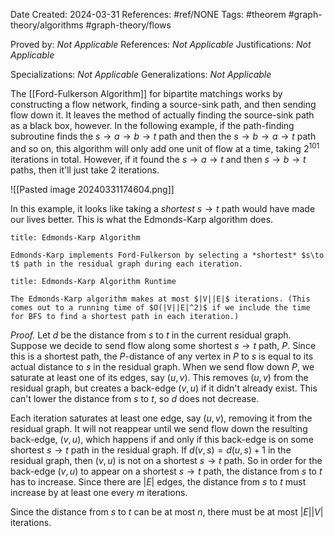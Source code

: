 Date Created: 2024-03-31
References: #ref/NONE
Tags: #theorem #graph-theory/algorithms #graph-theory/flows

Proved by: <i>Not Applicable</i>
References: <i>Not Applicable</i>
Justifications: <i>Not Applicable</i>

Specializations: <i>Not Applicable</i>
Generalizations: <i>Not Applicable</i>


The [[Ford-Fulkerson Algorithm]] for bipartite matchings works by constructing a flow network, finding a source-sink path, and then sending flow down it. It leaves the method of actually finding the source-sink path as a black box, however. In the following example, if the path-finding subroutine finds the $s\to a\to b\to t$ path and then the $s\to b \to a \to t$ path and so on, this algorithm will only add one unit of flow at a time, taking $2^{101}$ iterations in total. However, if it found the $s\to a\to t$ and then $s\to b \to t$ paths, then it'll just take 2 iterations.

![[Pasted image 20240331174604.png]]

In this example, it looks like taking a *shortest* $s\to t$ path would have made our lives better. This is what the Edmonds-Karp algorithm does.

```ad-algorithm
title: Edmonds-Karp Algorithm

Edmonds-Karp implements Ford-Fulkerson by selecting a *shortest* $s\to t$ path in the residual graph during each iteration.
```

```ad-theorem
title: Edmonds-Karp Algorithm Runtime

The Edmonds-Karp algorithm makes at most $|V||E|$ iterations. (This comes out to a running time of $O(|V||E|^2)$ if we include the time for BFS to find a shortest path in each iteration.)

```

<i>Proof.</i> Let $d$ be the distance from $s$ to $t$ in the current residual graph. Suppose we decide to send flow along some shortest $s\to t$ path, $P$. Since this is a shortest path, the $P$-distance of any vertex in $P$ to $s$ is equal to its actual distance to $s$ in the residual graph. When we send flow down $P$, we saturate at least one of its edges, say $(u,v)$. This removes $(u,v)$ from the residual graph, but creates a back-edge $(v,u)$ if it didn't already exist. This can't lower the distance from $s$ to $t$, so $d$ does not decrease.

Each iteration saturates at least one edge, say $(u,v)$, removing it from the residual graph. It will not reappear until we send flow down the resulting back-edge, $(v,u)$, which happens if and only if this back-edge is on some shortest $s\to t$ path in the residual graph. If $d(v,s) = d(u,s)+1$ in the residual graph, then $(v,u)$ is not on a shortest $s\to t$ path. So in order for the back-edge $(v,u)$ to appear on a shortest $s\to t$ path, the distance from $s$ to $t$ has to increase. Since there are $|E|$ edges, the distance from $s$ to $t$ must increase by at least one every $m$ iterations.

Since the distance from $s$ to $t$ can be at most $n$, there must be at most $|E||V|$ iterations.